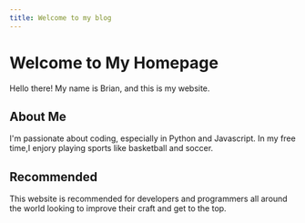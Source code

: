 ```yaml
---
title: Welcome to my blog
---
```

# Welcome to My Homepage
Hello there! My name is Brian, and this is my website.
## About Me 
I'm passionate about coding, especially in Python and Javascript. In my free time,I enjory playing sports like basketball and soccer.
## Recommended
This website is recommended for developers and programmers all around the world looking to improve their craft and get to the top.
